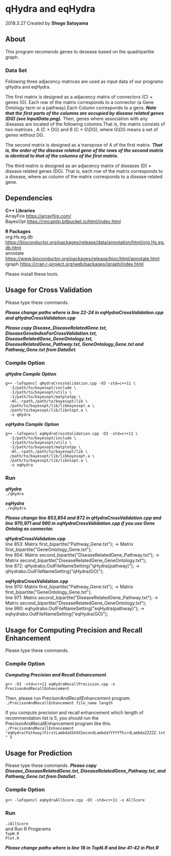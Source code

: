 # qHydra and eqHydra

2018.3.27
Created by **Shogo Satoyama**

## About
This program recomends genes to desease based on the quadripartite graph.

### Data Set
Following three adjacency matrices are used as input data of our programs qHydra and eqHydra.

The first matrix is designed as a adjacency matrix of connectors (C) × genes (G).
Each row of the matrix corresponds to a connector (a Gene Ontology term or a pathway).Each Column corresponds to a gens.
***Note that the first parts of the columns are occupied by disease related genes (DG) (see InputData.png).***
Then, genes where association with any diseases are located of the following columns.That is, the matrix consists of two matrices , A (C × DG) and B (C × G\DG), where G\DG means a set of genes without DG.

The second matrix is designed as a transpose of A of the first matrix.
***That is, the order of the disease related gene of the rows of the second matrix is identical to that of the columns of the first matrix.***

The third matrix is designed as an adjacency matrix of diseases (D) × disease related genes (DG).
That is, each row of the matrix corresponds to a disease, where as column of the matrix corresponds to a disease related gene.

## Dependencies
**C++ Libraries**    
ArrayFire https://arrayfire.com/   
BayesOpt https://rmcantin.bitbucket.io/html/index.html

**R Packages**   
org.Hs.eg.db https://bioconductor.org/packages/release/data/annotation/html/org.Hs.eg.db.html   
annotate https://www.bioconductor.org/packages/release/bioc/html/annotate.html    
igraph https://cran.r-project.org/web/packages/igraph/index.html    

Please install these tools.



## Usage for Cross Validation
Please type these commands.   

***Please change paths where is line 22-24 in eqHydraCrossValidation.cpp and qHydraCrossValidation.cpp***

***Please copy Disease_DiseaseRelatedGene.txt, DiseaseGeneIndexForCrossValidation.txt, DiseaseRelatedGene_GeneOntology.txt, DiseaseRelatedGene_Pathway.txt, GeneOntology_Gene.txt and Pathway_Gene.txt from DataSet.***   

### Compile Option
***qHydra Compile Option***
```
g++ -lafopencl qHydraCrossValidation.cpp -O3 -std=c++11 \
  -I/path/to/bayesopt/include \
  -I/path/to/bayesopt/utils \
  -I/path/to/bayesopt/matplotpp \
  -Wl,-rpath,/path/to/bayesopt/lib \
  /path/to/bayesopt/lib/libbayesopt.a \
  /path/to/bayesopt/lib/libnlopt.a \
  -o qHydra
```
***eqHydra Compile Option***
```
g++ -lafopencl eqHydraCrossValidation.cpp -O3 -std=c++11 \
  -I/path/to/bayesopt/include \
  -I/path/to/bayesopt/utils \
  -I/path/to/bayesopt/matplotpp \
  -Wl,-rpath,/path/to/bayesopt/lib \
  /path/to/bayesopt/lib/libbayesopt.a \
  /path/to/bayesopt/lib/libnlopt.a \
  -o eqHydra
```
### Run

***qHydra***    
`./qHydra`    

***eqHydra***    
`./eqHydra`  



***Please change line 853,854 and 872 in qHydraCrossValidation.cpp and line 970,971 and 990 in eqHydraCrossValidation.cpp if you use Gene Ontolog as connector.***   

**qHydraCrossValidation.cpp**   
line 853: Matrix<int> first_bipartite("Pathway_Gene.txt"); -> Matrix<int> first_bipartite("GeneOntology_Gene.txt");   
line 854: Matrix<int> second_bipartite("DiseaseRelatedGene_Pathway.txt"); -> Matrix<int> second_bipartite("DiseaseRelatedGene_GeneOntology.txt");   
line 872: qHydrabo.OutFileNameSetting("qHydra(pathway)"); -> qHydrabo.OutFileNameSetting("qHydra(GO)");   

**eqHydraCrossValidation.cpp**   
line 970: Matrix<int> first_bipartite("Pathway_Gene.txt"); -> Matrix<int> first_bipartite("GeneOntology_Gene.txt");   
line 971: Matrix<int> second_bipartite("DiseaseRelatedGene_Pathway.txt"); -> Matrix<int> second_bipartite("DiseaseRelatedGene_GeneOntology.txt");   
line 990: eqhydrabo.OutFileNameSetting("eqHydra(pathway)"); -> eqhydrabo.OutFileNameSetting("eqHydra(GO)");   


## Usage for Computing Precision and Recall Enhancement
Please type these commands.

### Compile Option

***Computing Precision and Recall Enhancement***
```
g++ -O3 -std=c++11 eqHydraRecallPrecision.cpp -o PrecisonAndRecallEnhancement
```   
Then, please run PrecisonAndRecallEnhancement program.   
`./PrecisonAndRecallEnhancement file_name length`   

If you compute precision and recall enhancement which length of recommendation list is 5, you should run the PrecisonAndRecallEnhancement program like this.   
`./PrecisonAndRecallEnhancement "eqHydra(Pathway)FirstLambdaXXXXXSecondLambdaYYYYYThirdLambdaZZZZZ.txt" 5`



## Usage for Prediction
Please type these commands.
***Please copy Disease_DiseaseRelatedGene.txt, DiseaseRelatedGene_Pathway.txt, and Pathway_Gene.txt from DataSet.***   
### Compile Option
```
g++ -lafopencl eqHydraAllScore.cpp -O3 -std=c++11 -o AllScore
```
### Run
`./AllScore`   
and Run R Progarams   
`TopN.R`   
`Plot.R`

***Please change paths where is line 18 in TopN.R and line 41-42 in Plot.R***

